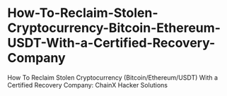 # How-To-Reclaim-Stolen-Cryptocurrency-Bitcoin-Ethereum-USDT-With-a-Certified-Recovery-Company
How To Reclaim Stolen Cryptocurrency (Bitcoin/Ethereum/USDT) With a Certified Recovery Company: ChainX Hacker Solutions
